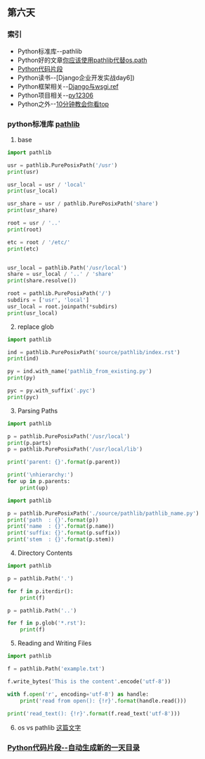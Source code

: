 ## 第六天
### 索引
- Python标准库--pathlib
- Python好的文章[你应该使用pathlib代替os.path](https://www.dongwm.com/post/use-pathlib/)
- [Python代码片段](day6.py)
- Python读书--[Django企业开发实战day6])
- Python框架相关--[Django与wsgi.ref](http://www.ziawang.com/article/172/)
- Python项目相关--[py12306](https://github.com/pjialin/py12306)
- Python之外--[10分钟教会你看top](https://juejin.im/post/5d590126f265da03db0776b6?utm_source=gold_browser_extension)
### python标准库 [pathlib](https://pymotw.com/3/pathlib/index.html)
1. base
```python
import pathlib

usr = pathlib.PurePosixPath('/usr')
print(usr)

usr_local = usr / 'local'
print(usr_local)

usr_share = usr / pathlib.PurePosixPath('share')
print(usr_share)

root = usr / '..'
print(root)

etc = root / '/etc/'
print(etc)


usr_local = pathlib.Path('/usr/local')
share = usr_local / '..' / 'share'
print(share.resolve())

root = pathlib.PurePosixPath('/')
subdirs = ['usr', 'local']
usr_local = root.joinpath(*subdirs)
print(usr_local)
```
2. replace glob
```python
import pathlib

ind = pathlib.PurePosixPath('source/pathlib/index.rst')
print(ind)

py = ind.with_name('pathlib_from_existing.py')
print(py)

pyc = py.with_suffix('.pyc')
print(pyc)
```
3. Parsing Paths
``` python
import pathlib

p = pathlib.PurePosixPath('/usr/local')
print(p.parts)
p = pathlib.PurePosixPath('/usr/local/lib')

print('parent: {}'.format(p.parent))

print('\nhierarchy:')
for up in p.parents:
    print(up)

import pathlib

p = pathlib.PurePosixPath('./source/pathlib/pathlib_name.py')
print('path  : {}'.format(p))
print('name  : {}'.format(p.name))
print('suffix: {}'.format(p.suffix))
print('stem  : {}'.format(p.stem))
```
4. Directory Contents
```python
import pathlib

p = pathlib.Path('.')

for f in p.iterdir():
    print(f)

p = pathlib.Path('..')

for f in p.glob('*.rst'):
    print(f)
```
5. Reading and Writing Files
```python
import pathlib

f = pathlib.Path('example.txt')

f.write_bytes('This is the content'.encode('utf-8'))

with f.open('r', encoding='utf-8') as handle:
    print('read from open(): {!r}'.format(handle.read()))

print('read_text(): {!r}'.format(f.read_text('utf-8')))
```
6. os vs pathlib [这篇文字](https://www.dongwm.com/post/use-pathlib/)
### [Python代码片段--自动生成新的一天目录](day6.py)